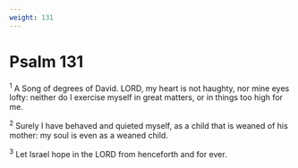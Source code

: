 ```yaml
---
weight: 131
---
```


# Psalm 131

<sup>1</sup> A Song of degrees of David. LORD, my heart is not haughty, nor mine eyes lofty: neither do I exercise myself in great matters, or in things too high for me. 

<sup>2</sup> Surely I have behaved and quieted myself, as a child that is weaned of his mother: my soul is even as a weaned child. 

<sup>3</sup> Let Israel hope in the LORD from henceforth and for ever. 


